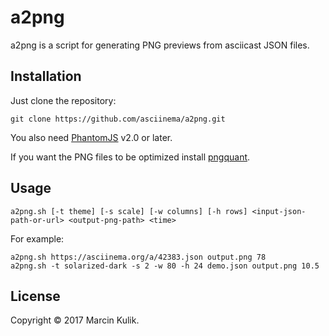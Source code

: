 # a2png

a2png is a script for generating PNG previews from asciicast JSON files.

## Installation

Just clone the repository:

    git clone https://github.com/asciinema/a2png.git

You also need [PhantomJS](http://phantomjs.org/) v2.0 or later.

If you want the PNG files to be optimized install
[pngquant](https://pngquant.org/).

## Usage

    a2png.sh [-t theme] [-s scale] [-w columns] [-h rows] <input-json-path-or-url> <output-png-path> <time>

For example:

    a2png.sh https://asciinema.org/a/42383.json output.png 78
    a2png.sh -t solarized-dark -s 2 -w 80 -h 24 demo.json output.png 10.5

## License

Copyright &copy; 2017 Marcin Kulik.

